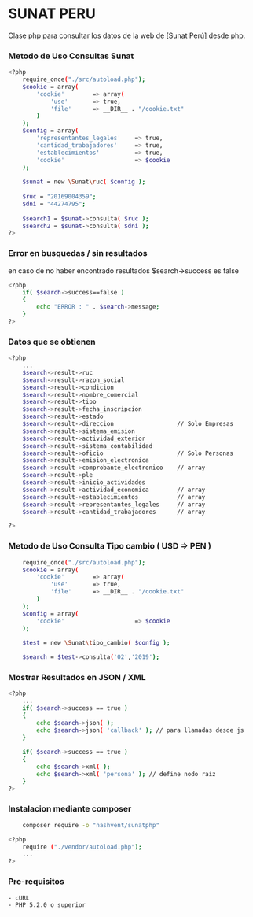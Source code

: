 # SUNAT PERU
Clase php para consultar los datos de la web de [Sunat Perú] desde php.

### Metodo de Uso Consultas Sunat
```sh
<?php
	require_once("./src/autoload.php");
	$cookie = array(
		'cookie' 		=> array(
			'use' 		=> true,
			'file' 		=> __DIR__ . "/cookie.txt"
		)
	);
	$config = array(
		'representantes_legales' 	=> true,
		'cantidad_trabajadores' 	=> true,
		'establecimientos' 			=> true,
		'cookie' 					=> $cookie
	);
	
	$sunat = new \Sunat\ruc( $config );
	
	$ruc = "20169004359";
	$dni = "44274795";
	
	$search1 = $sunat->consulta( $ruc );
	$search2 = $sunat->consulta( $dni );
?>
```
### Error en busquedas / sin resultados
en caso de no haber encontrado resultados $search->success es false
```sh
<?php
	if( $search->success==false )
	{
		echo "ERROR : " . $search->message;
	}
?>
```

### Datos que se obtienen
```sh
<?php
	...
	$search->result->ruc
    $search->result->razon_social
    $search->result->condicion
    $search->result->nombre_comercial
    $search->result->tipo
    $search->result->fecha_inscripcion
    $search->result->estado
    $search->result->direccion 					// Solo Empresas
    $search->result->sistema_emision
    $search->result->actividad_exterior
    $search->result->sistema_contabilidad
    $search->result->oficio						// Solo Personas
    $search->result->emision_electronica
    $search->result->comprobante_electronico 	// array
    $search->result->ple
    $search->result->inicio_actividades
    $search->result->actividad_economica 		// array
    $search->result->establecimientos 			// array
    $search->result->representantes_legales 	// array
    $search->result->cantidad_trabajadores 		// array

?>
```

### Metodo de Uso Consulta Tipo cambio ( USD => PEN )

```sh
	require_once("./src/autoload.php");
	$cookie = array(
		'cookie' 		=> array(
			'use' 		=> true,
			'file' 		=> __DIR__ . "/cookie.txt"
		)
	);
	$config = array(
		'cookie' 					=> $cookie
	);
	
	$test = new \Sunat\tipo_cambio( $config );

	$search = $test->consulta('02','2019');
```

### Mostrar Resultados en JSON / XML
```sh
<?php
	...
	if( $search->success == true )
	{
		echo $search->json( );
		echo $search->json( 'callback' ); // para llamadas desde js
	}
	
	if( $search->success == true )
	{
		echo $search->xml( ); 
		echo $search->xml( 'persona' ); // define nodo raiz
	}
?>
```

### Instalacion mediante composer
```sh
	composer require -o "nashvent/sunatphp"
```

```sh
<?php
    require ("./vendor/autoload.php");
    ...
?>
```

### Pre-requisitos
```sh
- cURL
- PHP 5.2.0 o superior
```
